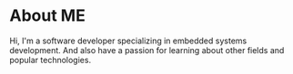 # About ME
Hi, I'm a software developer specializing in embedded systems development.
And also have a passion for learning about other fields and popular technologies.
